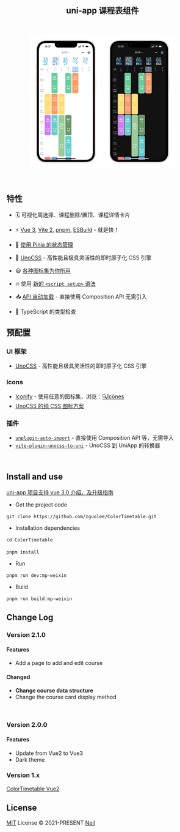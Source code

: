 <br>
<h2 align="center">uni-app 课程表组件</h2>
<br>
<p align='center'>
  <img src="images/light.png" height="350"></img>
  <img src="images/dark.png" height="350"></img>
</p>

<br>

## 特性
- 🗓  可视化周选择、课程删除/置顶、课程详情卡片

- ⚡️ [Vue 3](https://github.com/vuejs/vue-next), [Vite 2](https://github.com/vitejs/vite), [pnpm](https://pnpm.js.org/), [ESBuild](https://github.com/evanw/esbuild) - 就是快！

- 🍍 [使用 Pinia 的状态管理](https://pinia.esm.dev/)

- 🎨 [UnoCSS](https://github.com/unocss/unocss) - 高性能且极具灵活性的即时原子化 CSS 引擎

- 😃 [各种图标集为你所用](https://github.com/antfu/unocss/tree/main/packages/preset-icons)

- 🔥 使用 [新的 `<script setup>` 语法](https://github.com/vuejs/rfcs/pull/227)

- 📥 [API 自动加载](https://github.com/antfu/unplugin-auto-import) - 直接使用 Composition API 无需引入

- 🦾 TypeScript 的类型检查


## 预配置

### UI 框架

- [UnoCSS](https://github.com/antfu/unocss) - 高性能且极具灵活性的即时原子化 CSS 引擎

### Icons

- [Iconify](https://iconify.design) - 使用任意的图标集，浏览：[🔍Icônes](https://icones.netlify.app/)
- [UnoCSS 的纯 CSS 图标方案](https://github.com/antfu/unocss/tree/main/packages/preset-icons)

### 插件

- [`unplugin-auto-import`](https://github.com/antfu/unplugin-auto-import) - 直接使用 Composition API 等，无需导入
- [`vite-plugin-unocss-to-uni`](https://github.com/zguolee/vite-plugin-unocss-to-uni) - UnoCSS 到 UniApp 的转换器

<br>


## Install and use

[uni-app 项目支持 vue 3.0 介绍，及升级指南](https://ask.dcloud.net.cn/article/37834)

- Get the project code

```
git clone https://github.com/zguolee/ColorTimetable.git
```

- Installation dependencies
  
```
cd ColorTimetable

pnpm install
```

- Run

```
pnpm run dev:mp-weixin
```

- Build

```
pnpm run build:mp-weixin
```


## Change Log

### Version 2.1.0
#### Features
* Add a page to add and edit course

#### Changed
* **Change course data structure**
* Change the course card display method

<br>

### Version 2.0.0
#### Features
* Update from Vue2 to Vue3
* Dark theme


### Version 1.x

[ColorTimetable Vue2](https://github.com/zguolee/ColorTimetable/tree/vue2)


## License

[MIT](./LICENSE) License © 2021-PRESENT [Neil](https://github.com/zguolee)
